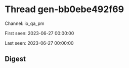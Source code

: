 # Thread gen-bb0ebe492f69
Channel: io_qa_pm

First seen: 2023-06-27 00:00:00

Last seen: 2023-06-27 00:00:00

## Digest


